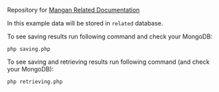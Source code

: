 Repository for [Mangan Related Documentation](https://maslosoft.com/mangan/docs/annotations/related/)

In this example data will be stored in `related` database.

To see saving results run following command and check your MongoDB:

```
php saving.php
```

To see saving and retrieving results run following command (and check your MongoDB):

```
php retrieving.php
```
